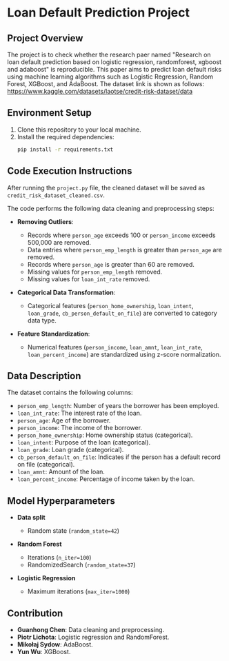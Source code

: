 # Loan Default Prediction Project

## Project Overview
The project is to check whether the research paer named "Research on loan default prediction based on logistic regression, randomforest, xgboost and adaboost" is reproducible. This paper aims to predict loan default risks using machine learning algorithms such as Logistic Regression, Random Forest, XGBoost, and AdaBoost. The dataset link is shown as follows: https://www.kaggle.com/datasets/laotse/credit-risk-dataset/data


## Environment Setup
1. Clone this repository to your local machine.
2. Install the required dependencies:
   ```bash
   pip install -r requirements.txt
## Code Execution Instructions
After running the `project.py` file, the cleaned dataset will be saved as `credit_risk_dataset_cleaned.csv`.

The code performs the following data cleaning and preprocessing steps:


- **Removing Outliers**:
  - Records where `person_age` exceeds 100 or `person_income` exceeds 500,000 are removed.
  - Data entries where `person_emp_length` is greater than `person_age` are removed.
  - Records where `person_age` is greater than 60 are removed.
  - Missing values for `person_emp_length` removed.
  - Missing values for `loan_int_rate` removed.

- **Categorical Data Transformation**:
  - Categorical features (`person_home_ownership`, `loan_intent`, `loan_grade`, `cb_person_default_on_file`) are converted to category data type.

- **Feature Standardization**:
  - Numerical features (`person_income`, `loan_amnt`, `loan_int_rate`, `loan_percent_income`) are standardized using z-score normalization.

## Data Description
The dataset contains the following columns:

- `person_emp_length`: Number of years the borrower has been employed.
- `loan_int_rate`: The interest rate of the loan.
- `person_age`: Age of the borrower.
- `person_income`: The income of the borrower.
- `person_home_ownership`: Home ownership status (categorical).
- `loan_intent`: Purpose of the loan (categorical).
- `loan_grade`: Loan grade (categorical).
- `cb_person_default_on_file`: Indicates if the person has a default record on file (categorical).
- `loan_amnt`: Amount of the loan.
- `loan_percent_income`: Percentage of income taken by the loan.

## Model Hyperparameters

- **Data split**
  - Random state (`random_state=42`)

- **Random Forest**
  - Iterations (`n_iter=100`)
  - RandomizedSearch (`random_state=37`)

- **Logistic Regression**
  - Maximum iterations (`max_iter=1000`)

## Contribution
- **Guanhong Chen**: Data cleaning and preprocessing.
- **Piotr Lichota**: Logistic regression and RandomForest.
- **Mikołaj Sydow**: AdaBoost.
- **Yun Wu**: XGBoost.







